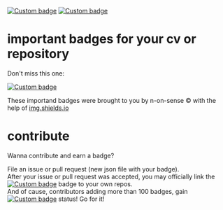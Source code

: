 [![Custom badge](https://img.shields.io/endpoint?url=https%3A%2F%2Fraw.githubusercontent.com%2Fn-on-sense%2Fbadges%2Fmaster%2Fjson%2Fn-on-sense.json)](https://github.com/n-on-sense/badges)
[![Custom badge](https://img.shields.io/endpoint?url=https%3A%2F%2Fraw.githubusercontent.com%2Fn-on-sense%2Fbadges%2Fmaster%2Fjson%2Fimg.shields.io.json)](https://github.com/n-on-sense/badges)

# important badges for your cv or repository

Don't miss this one:  

[![Custom badge](https://img.shields.io/endpoint?url=https%3A%2F%2Fraw.githubusercontent.com%2Fn-on-sense%2Fbadges%2Fmaster%2Fjson%2Fcomposer-js.json)](https://github.com/n-on-sense/badges)

These importand badges were brought to you by n-on-sense &copy; with the help of [img.shields.io](https://img.shields.io)

# contribute

Wanna contribute and earn a badge?

File an issue or pull request (new json file with your badge).  
After your issue or pull request was accepted, you may officially link the [![Custom badge](https://img.shields.io/endpoint?url=https%3A%2F%2Fraw.githubusercontent.com%2Fn-on-sense%2Fbadges%2Fmaster%2Fjson%2Fn-on-sense.contributor.json)](https://github.com/n-on-sense/badges) badge to your own repos.  
And of cause, contributors adding more than 100 badges, gain [![Custom badge](https://img.shields.io/endpoint?url=https%3A%2F%2Fraw.githubusercontent.com%2Fn-on-sense%2Fbadges%2Fmaster%2Fjson%2Fn-on-sense.gold.json)](https://github.com/n-on-sense/badges) status! Go for it!
